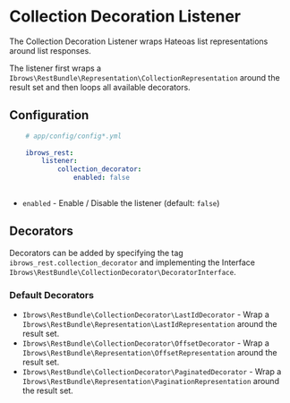 # Collection Decoration Listener

The Collection Decoration Listener wraps Hateoas list representations around list responses.

The listener first wraps a `Ibrows\RestBundle\Representation\CollectionRepresentation` around the result set and then loops all available decorators. 
 
## Configuration
```yaml
    # app/config/config*.yml
    
    ibrows_rest:
        listener:
            collection_decorator:
                enabled: false
               
```
 - `enabled` - Enable / Disable the listener (default: `false`)
 
## Decorators
Decorators can be added by specifying the tag `ibrows_rest.collection_decorator` and implementing the Interface `Ibrows\RestBundle\CollectionDecorator\DecoratorInterface`.

### Default Decorators
 - `Ibrows\RestBundle\CollectionDecorator\LastIdDecorator` - Wrap a `Ibrows\RestBundle\Representation\LastIdRepresentation` around the result set.
 - `Ibrows\RestBundle\CollectionDecorator\OffsetDecorator` - Wrap a `Ibrows\RestBundle\Representation\OffsetRepresentation` around the result set.
 - `Ibrows\RestBundle\CollectionDecorator\PaginatedDecorator` - Wrap a `Ibrows\RestBundle\Representation\PaginationRepresentation` around the result set.